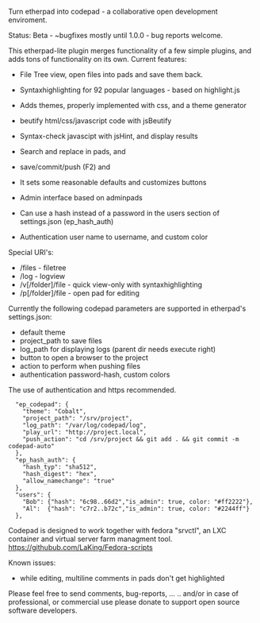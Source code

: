 Turn etherpad into codepad - a collaborative open development enviroment. 

Status: Beta - ~bugfixes mostly until 1.0.0 - bug reports welcome.

This etherpad-lite plugin merges functionality of a few simple plugins, and adds tons of functionality on its own.
Current features:
    
- File Tree view, open files into pads and save them back.
- Syntaxhighlighting for 92 popular languages - based on highlight.js
- Adds themes, properly implemented with css, and a theme generator
- beutify html/css/javascript code with jsBeutify 
- Syntax-check javascipt with jsHint, and display results
- Search and replace in pads, and 
- save/commit/push (F2) and 

- It sets some reasonable defaults and customizes buttons
- Admin interface based on adminpads
- Can use a hash instead of a password in the users section of settings.json (ep_hash_auth)
- Authentication user name to username, and custom color

Special URI's:

- /files - filetree
- /log - logview
- /v[/folder]/file - quick view-only with syntaxhighlighting
- /p[/folder]/file - open pad for editing

Currently the following codepad parameters are supported in etherpad's settings.json:
- default theme
- project_path to save files
- log_path for displaying logs (parent dir needs execute right)
- button to open a browser to the project
- action to perform when pushing files
- authentication password-hash, custom colors

The use of authentication and https recommended.

```
  "ep_codepad": { 
    "theme": "Cobalt",
    "project_path": "/srv/project",
    "log_path": "/var/log/codepad/log",
    "play_url": "http://project.local",
    "push_action": "cd /srv/project && git add . && git commit -m codepad-auto"
  },
  "ep_hash_auth": {
    "hash_typ": "sha512",
    "hash_digest": "hex",
    "allow_namechange": "true"
  },
  "users": {
    "Bob": {"hash": "6c98..66d2","is_admin": true, color: "#ff2222"},
    "Al":  {"hash": "c7r2..b72c","is_admin": true, color: "#2244ff"}
  },
```

Codepad is designed to work together with fedora "srvctl", an LXC container and virtual server farm managment tool.
https://githubub.com/LaKing/Fedora-scripts

Known issues:
- while editing, multiline comments in pads don't get highlighted 

Please feel free to send comments, bug-reports, ...
.. and/or in case of professional, or commercial use please donate to support open source software developers.

